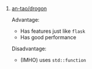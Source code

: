  1. [an-tao/drogon](https://github.com/an-tao/drogon)
    
    Advantage:
     - Has features just like `flask`
     - Has good performance
    
    Disadvantage:
     - (IMHO) uses `std::function`
